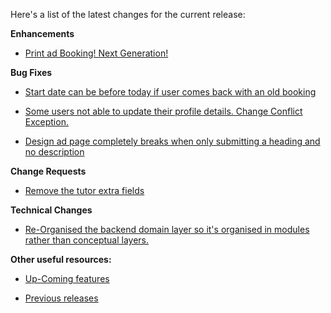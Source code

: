 Here's a list of the latest changes for the current release:

**Enhancements**

- [Print ad Booking! Next Generation!](https://trello.com/c/bGbUzLmV/258-nextgen-print-ad-booking)

**Bug Fixes**   

- [Start date can be before today if user comes back with an old booking](https://trello.com/c/jqUI8hGJ/279-start-date-can-be-before-today-if-user-comes-back-with-an-old-booking)

- [Some users not able to update their profile details. Change Conflict Exception.](https://trello.com/c/fE7Zg68k/282-some-users-not-able-to-update-their-profile-details-change-conflict-exception)

- [Design ad page completely breaks when only submitting a heading and no description](https://trello.com/c/E4wNW972/284-client-side-validation-is-not-working-for-online-ad-description-and-it-s-breaking-on-the-server)

**Change Requests**

- [Remove the tutor extra fields](https://trello.com/c/XX4DGmzV/214-tuition-database-backend-cleanup)

**Technical Changes**

- [Re-Organised the backend domain layer so it's organised in modules rather than conceptual layers.](https://trello.com/c/xlSDspep/283-re-organise-the-business-layer-so-that-s-it-s-per-module-and-not-per-conceptual-layer)


**Other useful resources:**

- [Up-Coming features](https://trello.com/b/Ht5NWhN2/betterclassifieds)

- [Previous releases](https://trello.com/b/0Vb4VWMF/betterclassifieds-2-0)
